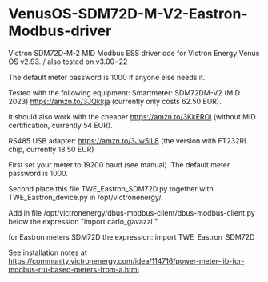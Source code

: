 # VenusOS-SDM72D-M-V2-Eastron-Modbus-driver
Victron SDM72D-M-2 MID Modbus ESS driver
ode for Victron Energy Venus OS v2.93. / also tested on v3.00~22

The default meter password is 1000 if anyone else needs it.

Tested with the following equipment:
Smartmeter: SDM72DM-V2 (MID 2023) https://amzn.to/3JQkkja (currently only costs 62.50 EUR).

It should also work with the cheaper https://amzn.to/3KkEROl (without MID certification, currently 54 EUR).

RS485 USB adapter: https://amzn.to/3Jw5lL8 (the version with FT232RL chip, currently 18.50 EUR)

First set your meter to 19200 baud (see manual). The default meter password is 1000. 

Second place this file TWE_Eastron_SDM72D.py together with TWE_Eastron_device.py in /opt/victronenergy/.

Add in file /opt/victronenergy/dbus-modbus-client/dbus-modbus-client.py below the expression "import carlo_gavazzi "

for Eastron meters SDM72D the expression: import TWE_Eastron_SDM72D

See installation notes at https://community.victronenergy.com/idea/114716/power-meter-lib-for-modbus-rtu-based-meters-from-a.html
